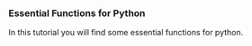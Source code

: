 ### Essential Functions for Python
In this tutorial you will find some essential functions for python. 

